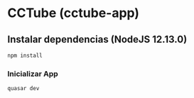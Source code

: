 # CCTube (cctube-app)

## Instalar dependencias (NodeJS 12.13.0)
```bash
npm install
```

### Inicializar App
```bash
quasar dev
```
